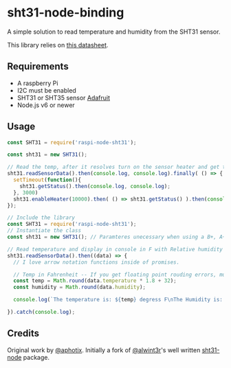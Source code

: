 # sht31-node-binding

A simple solution to read temperature and humidity from the SHT31 sensor.

This library relies on [this datasheet](http://www.mouser.com/ds/2/682/Sensirion_Humidity_Sensors_SHT3x_Datasheet_digital-1145192.pdf).

## Requirements
* A raspberry Pi
* I2C must be enabled
* SHT31 or SHT35 sensor [Adafruit](https://www.adafruit.com/product/2857)
* Node.js v6 or newer

## Usage

```javascript
const SHT31 = require('raspi-node-sht31');

const sht31 = new SHT31();

// Read the temp, after it resolves turn on the sensor heater and get the status, then turn off the heater after 10 seconds and show the status.
sht31.readSensorData().then(console.log, console.log).finally( () => {
  setTimeout(function(){
    sht31.getStatus().then(console.log, console.log);
  }, 3000)
  sht31.enableHeater(10000).then( () => sht31.getStatus() ).then(console.log, console.log);
});
```

```javascript
// Include the library
const SHT31 = require('raspi-node-sht31');
// Instantiate the class
const sht31 = new SHT31(); // Paramteres unecessary when using a B+, A+, Zero, Zero W, Pi 2, or Pi 3 (basically an orignal Pi uses 0 and must be set: new SHT31(0x44, 0))

// Read temperature and display in console in F with Relative humidity
sht31.readSensorData().then((data) => {
  // I love arrow notation functions inside of promises.

  // Temp in Fahrenheit -- If you get floating point rouding errors, multiply by ten before rouding, divide by 10 after.
  const temp = Math.round(data.temperature * 1.8 + 32);
  const humidity = Math.round(data.humidity);

  console.log(`The temperature is: ${temp} degress F\nThe Humidity is: ${humidity}%`); // Template strings are great.

}).catch(console.log);
```

## Credits

Original work by [@aphotix](https://github.com/aphotix). Initially a fork of [@alwint3r](https://github.com/alwint3r)'s well written [sht31-node](https://github.com/alwint3r/sht31-node) package.
